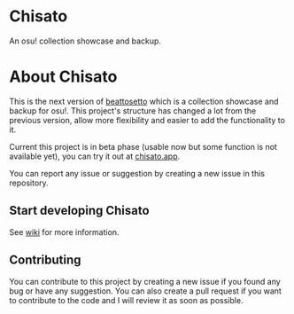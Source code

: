 # Chisato

An osu! collection showcase and backup.

# About Chisato

This is the next version of [beattosetto](https://github.com/beattosetto/beattosetto) which is a collection showcase and backup for osu!.
This project's structure has changed a lot from the previous version, allow more flexibility and easier to add the functionality to it.

Current this project is in beta phase (usable now but some function is not available yet), you can try it out at [chisato.app](https://chisato.app).

You can report any issue or suggestion by creating a new issue in this repository.

## Start developing Chisato

See [wiki](https://github.com/HelloYeew/chisato/wiki/Developing-Chisato) for more information.

## Contributing

You can contribute to this project by creating a new issue if you found any bug or have any suggestion. You can also create a pull request if you want to contribute to the code and I will review it as soon as possible. 